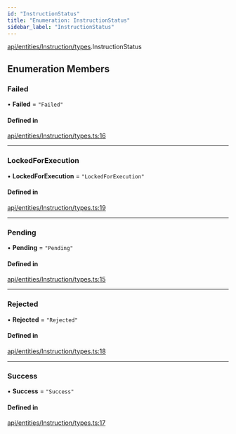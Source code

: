```yaml
---
id: "InstructionStatus"
title: "Enumeration: InstructionStatus"
sidebar_label: "InstructionStatus"
---
```


[api/entities/Instruction/types](../../../../../../modules/API/Entities/Instruction/Types/Types.md).InstructionStatus

## Enumeration Members

### Failed

• **Failed** = ``"Failed"``

#### Defined in

[api/entities/Instruction/types.ts:16](https://github.com/PolymeshAssociation/polymesh-sdk/blob/fbf6882d0/src/api/entities/Instruction/types.ts#L16)

___

### LockedForExecution

• **LockedForExecution** = ``"LockedForExecution"``

#### Defined in

[api/entities/Instruction/types.ts:19](https://github.com/PolymeshAssociation/polymesh-sdk/blob/fbf6882d0/src/api/entities/Instruction/types.ts#L19)

___

### Pending

• **Pending** = ``"Pending"``

#### Defined in

[api/entities/Instruction/types.ts:15](https://github.com/PolymeshAssociation/polymesh-sdk/blob/fbf6882d0/src/api/entities/Instruction/types.ts#L15)

___

### Rejected

• **Rejected** = ``"Rejected"``

#### Defined in

[api/entities/Instruction/types.ts:18](https://github.com/PolymeshAssociation/polymesh-sdk/blob/fbf6882d0/src/api/entities/Instruction/types.ts#L18)

___

### Success

• **Success** = ``"Success"``

#### Defined in

[api/entities/Instruction/types.ts:17](https://github.com/PolymeshAssociation/polymesh-sdk/blob/fbf6882d0/src/api/entities/Instruction/types.ts#L17)
